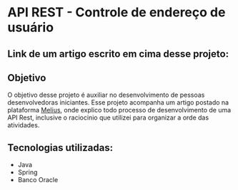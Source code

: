 # API REST - Controle de endereço de usuário

## Link de um artigo escrito em cima desse projeto:


## Objetivo

O objetivo desse projeto é auxiliar no desenvolvimento de pessoas desenvolvedoras iniciantes. Esse projeto acompanha um artigo postado na plataforma [Melius](https://henriquerrmartins.medium.com/criando-e-entendendo-api-rest-do-zero-f477ffe8359a), onde explico todo processo de desenvolvimento de uma API Rest, inclusive o raciocinio que utilizei para organizar a orde das atividades.

## Tecnologias utilizadas:
*  Java
*  Spring
*  Banco Oracle
